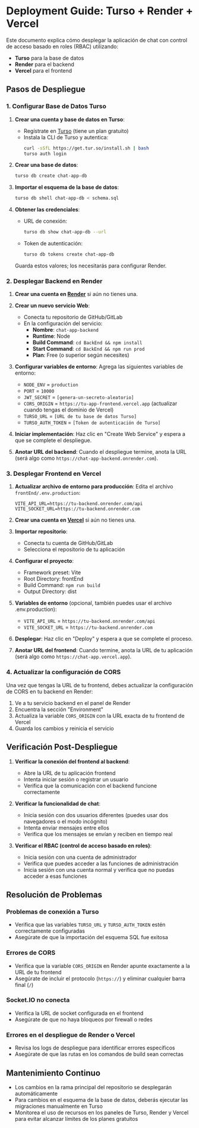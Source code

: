 # Deployment Guide: Turso + Render + Vercel

Este documento explica cómo desplegar la aplicación de chat con control de acceso basado en roles (RBAC) utilizando:

- **Turso** para la base de datos
- **Render** para el backend
- **Vercel** para el frontend

## Pasos de Despliegue

### 1. Configurar Base de Datos Turso

1. **Crear una cuenta y base de datos en Turso**:
   - Regístrate en [Turso](https://turso.tech/) (tiene un plan gratuito)
   - Instala la CLI de Turso y autentica:
     ```bash
     curl -sSfL https://get.tur.so/install.sh | bash
     turso auth login
     ```

2. **Crear una base de datos**:
   ```bash
   turso db create chat-app-db
   ```

3. **Importar el esquema de la base de datos**:
   ```bash
   turso db shell chat-app-db < schema.sql
   ```

4. **Obtener las credenciales**:
   - URL de conexión:
     ```bash
     turso db show chat-app-db --url
     ```
   - Token de autenticación:
     ```bash
     turso db tokens create chat-app-db
     ```
   
   Guarda estos valores; los necesitarás para configurar Render.

### 2. Desplegar Backend en Render

1. **Crear una cuenta en [Render](https://render.com/)** si aún no tienes una.

2. **Crear un nuevo servicio Web**:
   - Conecta tu repositorio de GitHub/GitLab
   - En la configuración del servicio:
     - **Nombre**: `chat-app-backend`
     - **Runtime**: Node
     - **Build Command**: `cd BackEnd && npm install`
     - **Start Command**: `cd BackEnd && npm run prod`
     - **Plan**: Free (o superior según necesites)

3. **Configurar variables de entorno**:
   Agrega las siguientes variables de entorno:
   - `NODE_ENV` = `production`
   - `PORT` = `10000`
   - `JWT_SECRET` = `[genera-un-secreto-aleatorio]`
   - `CORS_ORIGIN` = `https://tu-app-frontend.vercel.app` (actualizar cuando tengas el dominio de Vercel)
   - `TURSO_URL` = `[URL de tu base de datos Turso]`
   - `TURSO_AUTH_TOKEN` = `[Token de autenticación de Turso]`

4. **Iniciar implementación**: Haz clic en "Create Web Service" y espera a que se complete el despliegue.

5. **Anotar URL del backend**: Cuando el despliegue termine, anota la URL (será algo como `https://chat-app-backend.onrender.com`).

### 3. Desplegar Frontend en Vercel

1. **Actualizar archivo de entorno para producción**:
   Edita el archivo `frontEnd/.env.production`:
   ```
   VITE_API_URL=https://tu-backend.onrender.com/api
   VITE_SOCKET_URL=https://tu-backend.onrender.com
   ```

2. **Crear una cuenta en [Vercel](https://vercel.com/)** si aún no tienes una.

3. **Importar repositorio**:
   - Conecta tu cuenta de GitHub/GitLab
   - Selecciona el repositorio de tu aplicación
   
4. **Configurar el proyecto**:
   - Framework preset: Vite
   - Root Directory: frontEnd
   - Build Command: `npm run build`
   - Output Directory: dist
   
5. **Variables de entorno** (opcional, también puedes usar el archivo .env.production):
   - `VITE_API_URL` = `https://tu-backend.onrender.com/api`
   - `VITE_SOCKET_URL` = `https://tu-backend.onrender.com`

6. **Desplegar**: Haz clic en "Deploy" y espera a que se complete el proceso.

7. **Anotar URL del frontend**: Cuando termine, anota la URL de tu aplicación (será algo como `https://chat-app.vercel.app`).

### 4. Actualizar la configuración de CORS

Una vez que tengas la URL de tu frontend, debes actualizar la configuración de CORS en tu backend en Render:

1. Ve a tu servicio backend en el panel de Render
2. Encuentra la sección "Environment"
3. Actualiza la variable `CORS_ORIGIN` con la URL exacta de tu frontend de Vercel
4. Guarda los cambios y reinicia el servicio

## Verificación Post-Despliegue

1. **Verificar la conexión del frontend al backend**:
   - Abre la URL de tu aplicación frontend
   - Intenta iniciar sesión o registrar un usuario
   - Verifica que la comunicación con el backend funcione correctamente

2. **Verificar la funcionalidad de chat**:
   - Inicia sesión con dos usuarios diferentes (puedes usar dos navegadores o el modo incógnito)
   - Intenta enviar mensajes entre ellos
   - Verifica que los mensajes se envían y reciben en tiempo real

3. **Verificar el RBAC (control de acceso basado en roles)**:
   - Inicia sesión con una cuenta de administrador
   - Verifica que puedes acceder a las funciones de administración
   - Inicia sesión con una cuenta normal y verifica que no puedas acceder a esas funciones

## Resolución de Problemas

### Problemas de conexión a Turso
- Verifica que las variables `TURSO_URL` y `TURSO_AUTH_TOKEN` estén correctamente configuradas
- Asegúrate de que la importación del esquema SQL fue exitosa

### Errores de CORS
- Verifica que la variable `CORS_ORIGIN` en Render apunte exactamente a la URL de tu frontend
- Asegúrate de incluir el protocolo (`https://`) y eliminar cualquier barra final (`/`)

### Socket.IO no conecta
- Verifica la URL de socket configurada en el frontend
- Asegúrate de que no haya bloqueos por firewall o redes

### Errores en el despliegue de Render o Vercel
- Revisa los logs de despliegue para identificar errores específicos
- Asegúrate de que las rutas en los comandos de build sean correctas

## Mantenimiento Continuo

- Los cambios en la rama principal del repositorio se desplegarán automáticamente
- Para cambios en el esquema de la base de datos, deberás ejecutar las migraciones manualmente en Turso
- Monitorea el uso de recursos en los paneles de Turso, Render y Vercel para evitar alcanzar límites de los planes gratuitos